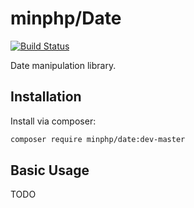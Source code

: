 # minphp/Date

[![Build Status](https://travis-ci.org/phillipsdata/minphp-date.svg?branch=master)](https://travis-ci.org/phillipsdata/minphp-date)

Date manipulation library.

## Installation

Install via composer:

```sh
composer require minphp/date:dev-master
```

## Basic Usage

TODO
